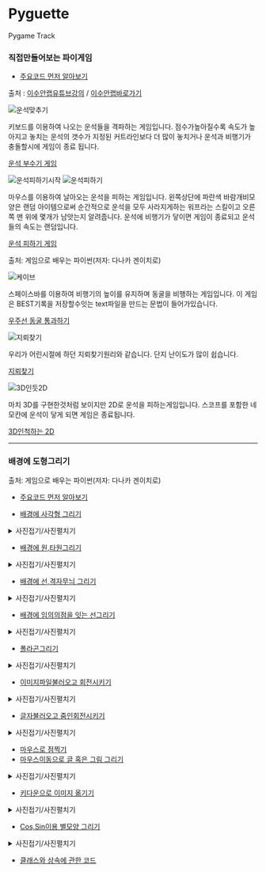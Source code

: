 # Pyguette
Pygame Track

 ### 직접만들어보는 파이게임
 
 + [주요코드 먼저 알아보기](./PygamePrac/PygameZero.py)
 
출처 : [이수안랩유튜브강의](https://www.youtube.com/watch?v=-e_5sOsKqrU&feature=emb_logo)  / [이수안랩바로가기](http://suanlab.com/)

![운석맞추기](img/운석맞추기.PNG)

키보드를 이용하여 나오는 운석들을 격파하는 게임입니다. 점수가높아질수록 속도가 높아지고
놓치는 운석의 갯수가 지정된 커트라인보다 더 많이 놓치거나 운석과 비행기가 충돌할시에 
게임이 종료 됩니다.

[운석 부수기 게임](./PyShooting/pygameshooting.py)

![운석피하기시작](./img/암석피하기시작.PNG)
![운석피하기](./img/운석피하기게임.PNG)

마우스를 이용하여 날아오는 운석을 피하는 게임입니다. 왼쪽상단에 파란색 바람개비모양은 랜덤 아이템으로써
순간적으로 운석을 모두 사라지게하는 워프라는 스킬이고 오른쪽 맨 위에 몇개가 남앗는지 알려줍니다.
운석에 비행기가 닿이면 게임이 종료되고 운석들의 속도는 랜덤입니다.

[운석 피하기 게임](./PySpaceship/pyspaceship.py)

출처: 게임으로 배우는 파이썬(저자: 다나카 겐이치로)

![케이브](./img/cave.PNG)

스페이스바를 이용하여 비행기의 높이를 유지하며 동굴을 비행하는 게임입니다.
이 게임은 BEST기록을 저장할수잇는 text파일을 만드는 문법이 들어가있습니다.

[우주선 동굴 통과하기](./PygameCave.py)

![지뢰찾기](./img/지뢰찾기.PNG)

우리가 어린시절에 하던 지뢰찾기원리와 같습니다. 단지 난이도가 많이 쉽습니다.

[지뢰찾기](./PyagameMine_sweeper.py)

![3D인듯2D](./img/3D인듯한2D.PNG)

마치 3D를 구현한것처럼 보이지만 2D로 운석을 피하는게임입니다. 스코프를 포함한 네모칸에
운석이 닿게 되면 게임은 종료됩니다.

[3D인척하는 2D](./PygameSaturnVoyager.py)

-----------------------------------------------------------
 ### 배경에 도형그리기
출처: 게임으로 배우는 파이썬(저자: 다나카 겐이치로)

+ [주요코드 먼저 알아보기](./PygamePrac/PygameZero.py)

+ [배경에 사각형 그리기](./PygamePrac/PygameOne.py)
<details markdown ='1'>
<summary>사진접기/사진펼치기</summary>

 ![사각형그리기](./img/rect.PNG)

 </details>

+ [배경에 원,타원그리기](./PygamePrac/PygameTwo.py)

<details markdown ='1'>
<summary>사진접기/사진펼치기</summary>

![원그리기](./img/원.PNG)

</details>

+ [배경에 선,격자무늬 그리기](./PygamePrac/PygameThree.py)

<details markdown ='1'>
<summary>사진접기/사진펼치기</summary>

![선 그리기](./img/선그리기.PNG)
![격자무늬 그리기](./img/격자무늬.PNG)

</details>

+ [배경에 임의의점을 잇는 선그리기](./PygamePrac/PygameFour.py)

<details markdown ='1'>
<summary>사진접기/사진펼치기</summary>

![점들을 잇는 선그리기](./img/선잇기.PNG)

</details>

+ [폴라곤그리기](./PygamePrac/PygameFive.py)

<details markdown ='1'>
<summary>사진접기/사진펼치기</summary>

![폴라곤그리기](./img/폴라곤그리기.PNG)

</details>

+ [이미지파일불러오고 회전시키기](./PygamePrac/PygameSix.py)

<details markdown ='1'>
<summary>사진접기/사진펼치기</summary>

![이미지불러오기](./img/이미지불러오기.PNG)

</details>

+ [글자불러오고 줌인회전시키기](./PygamePrac/PygameSeven.py)

<details markdown ='1'>
<summary>사진접기/사진펼치기</summary>

![글자불러오기](./img/글자불러오기.PNG)

</details>

+ [마우스로 점찍기](./PygamePrac/PygameEight.py)
+ [마우스이동으로 글 혹은 그림 그리기](./PygamePrac/PygameNine.py)

<details markdown ='1'>
<summary>사진접기/사진펼치기</summary>

![마우스로 점찍기](./img/마우스포인터.PNG)

</details>

+ [키다운으로 이미지 옮기기](./PygamePrac/PygameTen.py)

<details markdown ='1'>
<summary>사진접기/사진펼치기</summary>

![키다운으로 이미지 옮기기](./img/움직이는사진.PNG)

</details>

+ [Cos,Sin이용 별모양 그리기](./PygamePrac/PygameEleven.py)

<details markdown ='1'>
<summary>사진접기/사진펼치기</summary>

![별모양 그리기](./img/별모양만들기.PNG)

</details>

+ [클래스와 상속에 관한 코드](./PygamePrac/PygameTwelve.py)  

